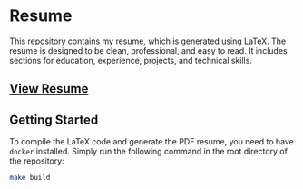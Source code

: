 # Resume

This repository contains my resume, which is generated using LaTeX. The resume is designed to be clean, professional, and easy to read. It includes sections for education, experience, projects, and technical skills.

## [View Resume](resume.pdf)

## Getting Started

To compile the LaTeX code and generate the PDF resume, you need to have `docker` installed. Simply run the following command in the root directory of the repository:

```bash
make build
```
